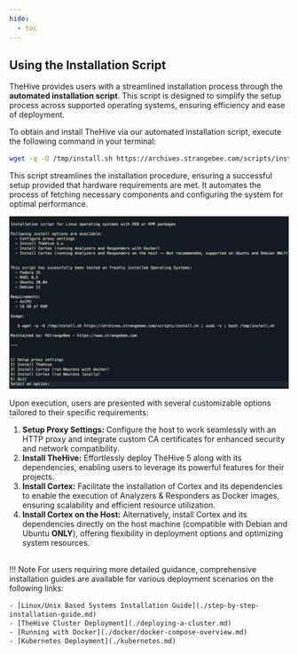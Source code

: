 ```yaml
---
hide:
  - toc
---
```


## Using the Installation Script

TheHive provides users with a streamlined installation process through the **automated installation script**. This script is designed to simplify the setup process across supported operating systems, ensuring efficiency and ease of deployment.

To obtain and install TheHive via our automated installation script, execute the following command in your terminal:

```bash
wget -q -O /tmp/install.sh https://archives.strangebee.com/scripts/install.sh ; sudo -v ; bash /tmp/install.sh
```

This script streamlines the installation procedure, ensuring a successful setup provided that hardware requirements are met. It automates the process of fetching necessary components and configuring the system for optimal performance.

![Installation Script](../images/installation/install-sh.png)

Upon execution, users are presented with several customizable options tailored to their specific requirements:

1. **Setup Proxy Settings:** Configure the host to work seamlessly with an HTTP proxy and integrate custom CA certificates for enhanced security and network compatibility.
2. **Install TheHive:** Effortlessly deploy TheHive 5 along with its dependencies, enabling users to leverage its powerful features for their projects.
3. **Install Cortex:** Facilitate the installation of Cortex and its dependencies to enable the execution of Analyzers & Responders as Docker images, ensuring scalability and efficient resource utilization.
4. **Install Cortex on the Host:** Alternatively, install Cortex and its dependencies directly on the host machine (compatible with Debian and Ubuntu **ONLY**), offering flexibility in deployment options and optimizing system resources.

</br>
!!! Note
    For users requiring more detailed guidance, comprehensive installation guides are available for various deployment scenarios on the following links:

    - [Linux/Unix Based Systems Installation Guide](./step-by-step-installation-guide.md)
    - [TheHive Cluster Deployment](./deploying-a-cluster.md)
    - [Running with Docker](./docker/docker-compose-overview.md)
    - [Kubernetes Deployment](./kubernetes.md)